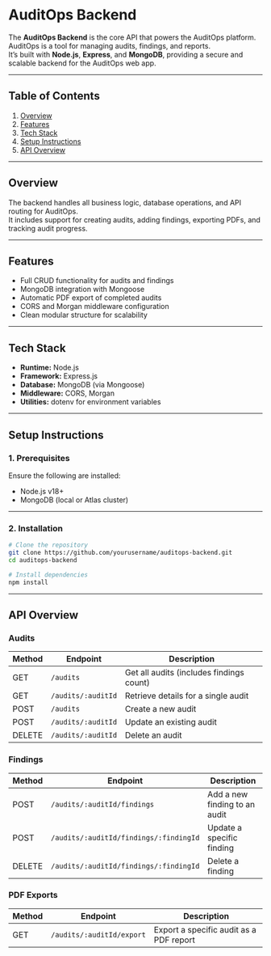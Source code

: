 # **AuditOps Backend**

The **AuditOps Backend** is the core API that powers the AuditOps platform. AuditOps is a tool for managing audits, findings, and reports.  
It’s built with **Node.js**, **Express**, and **MongoDB**, providing a secure and scalable backend for the AuditOps web app.

---

## **Table of Contents**
1. [Overview](#overview)  
2. [Features](#features)  
3. [Tech Stack](#tech-stack)  
4. [Setup Instructions](#setup-instructions)  
5. [API Overview](#api-overview)  

---

## **Overview**

The backend handles all business logic, database operations, and API routing for AuditOps.  
It includes support for creating audits, adding findings, exporting PDFs, and tracking audit progress.

---

## **Features**

- Full CRUD functionality for audits and findings  
- MongoDB integration with Mongoose  
- Automatic PDF export of completed audits  
- CORS and Morgan middleware configuration  
- Clean modular structure for scalability  

---

## **Tech Stack**

- **Runtime:** Node.js  
- **Framework:** Express.js  
- **Database:** MongoDB (via Mongoose)  
- **Middleware:** CORS, Morgan  
- **Utilities:** dotenv for environment variables  

---

## **Setup Instructions**

### **1. Prerequisites**

Ensure the following are installed:
- Node.js v18+  
- MongoDB (local or Atlas cluster)

---

### **2. Installation**

```bash
# Clone the repository
git clone https://github.com/yourusername/auditops-backend.git
cd auditops-backend

# Install dependencies
npm install
```
---

## **API Overview**

### Audits
| Method | Endpoint           | Description                              |
| ------ | ------------------ | ---------------------------------------- |
| GET    | `/audits`          | Get all audits (includes findings count) |
| GET    | `/audits/:auditId` | Retrieve details for a single audit      |
| POST   | `/audits`          | Create a new audit                       |
| POST   | `/audits/:auditId` | Update an existing audit                 |
| DELETE | `/audits/:auditId` | Delete an audit                          |

### Findings
| Method | Endpoint                               | Description                   |
| ------ | -------------------------------------- | ----------------------------- |
| POST   | `/audits/:auditId/findings`            | Add a new finding to an audit |
| POST   | `/audits/:auditId/findings/:findingId` | Update a specific finding     |
| DELETE | `/audits/:auditId/findings/:findingId` | Delete a finding              |

### PDF Exports
| Method | Endpoint                  | Description                             |
| ------ | ------------------------- | --------------------------------------- |
| GET    | `/audits/:auditId/export` | Export a specific audit as a PDF report |

